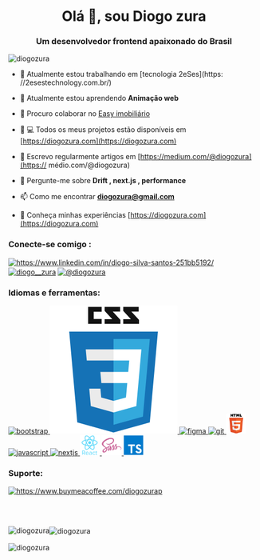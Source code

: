 <h1 align="center">Olá 👋, sou Diogo zura</h1>
<h3 align="center">Um desenvolvedor frontend apaixonado do Brasil</h3>

<p align="left"> <img src= "https://komarev.com/ghpvc/?username=diogozura&label=Profile%20views&color=0e75b6&style=flat" alt="diogozura" /> </p>

- 🔭 Atualmente estou trabalhando em [tecnologia 2eSes](https: //2esestechnology.com.br/)

- 🌱 Atualmente estou aprendendo **Animação web**

- 👯 Procuro colaborar no [Easy imobiliário](https://easyimobiliario.com.br/)

- 👨‍ 💻 Todos os meus projetos estão disponíveis em [https://diogozura.com](https://diogozura.com)

- 📝 Escrevo regularmente artigos em [https://medium.com/@diogozura](https:// médio.com/@diogozura)

- 💬 Pergunte-me sobre **Drift , next.js , performance**

- 📫 Como me encontrar **diogozura@gmail.com**

- 📄 Conheça minhas experiências [https://diogozura.com](https://diogozura.com)

<h3 align="left">Conecte-se comigo :</h3>
<p align="left">
<a href="https://linkedin.com/in/https://www.linkedin.com/in/diogo-silva-santos-251bb5192/" alvo ="blank"><img align="center" src="https://raw.githubusercontent.com/rahuldkjain/github-profile-readme-generator/master/src/images/icons/Social/linked-in-alt .svg" alt="https://www.linkedin.com/in/diogo-silva-santos-251bb5192/" height="30" width="40" /></a>
<a href="https://instagram.com/diogo__zura" target="blank"><img align="center" src="https://raw.githubusercontent.com/rahuldkjain/github-profile-readme-generator /master/src/images/icons/Social/instagram.svg" alt="diogo__zura" height="30" width="40" /></a>
<a href="https://medium.com/@ diogozura" target="blank"><img align="center" src="https://raw.githubusercontent.com/rahuldkjain/github-profile-readme-generator/master/src/images/icons/Social/medium. svg" alt="@diogozura" height="30" width="40" /></a>
</p>

<h3 align="left">Idiomas e ferramentas:</h3>
<p align="left"> <a href="https://getbootstrap.com" target="_blank" rel="noreferrer"> <img src="https://raw.githubusercontent.com/devicons/devicon /master/icons/bootstrap/bootstrap-plain-wordmark.svg" alt="bootstrap" width="40" height="40"/> </a> <a href="https://www.w3schools.com /css/" target="_blank" rel="noreferrer"> <img src="https://raw.githubusercontent.com/devicons/devicon/master/icons/css3/css3-original-wordmark.svg" alt= "css3" largura="40" altura="40"/> </a> <a href="https://www.figma.com/" target="_blank" rel="noreferrer"> <img src="https://www.vectorlogo.zone/logos/figma/figma-icon.svg" alt="figma" width="40" height="40"/> </a> <a href=" https://git-scm.com/" target="_blank" rel="noreferrer"> <img src="https://www.vectorlogo.zone/logos/git-scm/git-scm-icon.svg " alt="git" width="40" height="40"/> </a> <a href="https://www.w3.org/html/" target="_blank" rel="noreferrer" > <img src="https://raw.githubusercontent.com/devicons/devicon/master/icons/html5/html5-original-wordmark.svg" alt="html5" width="40" height="40"/ > </a> <a href="https://developer.mozilla.org/en-US/docs/Web/JavaScript" target="_blank" rel="noreferrer"> <img src="https://raw.githubusercontent.com/devicons/devicon/master/icons/javascript/ javascript-original.svg" alt="javascript" width="40" height="40"/> </a> <a href="https://nextjs.org/" target="_blank" rel="noreferrer "> <img src="https://cdn.worldvectorlogo.com/logos/nextjs-2.svg" alt="nextjs" width="40" height="40"/> </a> <a href= "https://reactjs.org/" target="_blank" rel="noreferrer"> <img src="https://raw.githubusercontent.com/devicons/devicon/master/icons/react/react-original-wordmark.svg" alt="react" width="40" height="40"/> </a> <a href="https:// sass-lang.com" target="_blank" rel="noreferrer"> <img src="https://raw.githubusercontent.com/devicons/devicon/master/icons/sass/sass-original.svg" alt= "sass" width="40" height="40"/> </a> <a href="https://www.typescriptlang.org/" target="_blank" rel="noreferrer"> <img src= "https://raw.githubusercontent.com/devicons/devicon/master/icons/typescript/typescript-original.svg" alt="typescript" width="40" height="40"/> </a></p>

<h3 align="left">Suporte:</h3>
<p> <a href="https://www.buymeacoffee.com/https://www.buymeacoffee.com/diogozurap"> <img align=" left" src="https://cdn.buymeacoffee.com/buttons/v2/default-yellow.png" height="50" width="210" alt="https://www.buymeacoffee.com/diogozurap" /></a> </p><br><br>

<p><img align="left" src="https://github-readme-stats.vercel.app/api/top-langs?username=diogozura&show_icons=true&locale=en&layout=compact" alt="diogozura" /> </p>

<p> <img align="center" src="https://github-readme-stats.vercel.app/api?username=diogozura&show_icons=true&locale=en" alt="diogozura" /> </p>

<p><img align="center" src="https://github-readme-streak-stats.herokuapp.com/?user=diogozura&" alt="diogozura" /></p>
